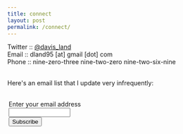 ```yaml
---
title: connect
layout: post
permalink: /connect/
---
```


Twitter :: [@davis_land](https://twitter.com/davis_land)<br>
Email :: dland95 [at] gmail [dot] com<br>
Phone :: nine-zero-three nine-two-zero nine-two-six-nine<br><br>

Here&#39;s an email list that I update very infrequently:<br><form style="border:0px solid #ccc;padding:3px;text-align:left;" action="https://tinyletter.com/davis_land" method="post" target="popupwindow" onsubmit="window.open('https://tinyletter.com/davis_land', 'popupwindow', 'scrollbars=yes,width=800,height=600');return true">
<p><label for="tlemail">Enter your email address</label><br><input type="text" style="width:140px" name="email" id="tlemail" /><br><input type="hidden" value="1" name="embed"/><input type="submit" value="Subscribe" />